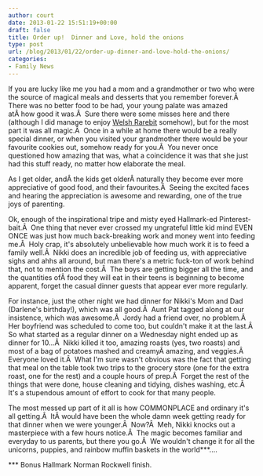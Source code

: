 ```yaml
---
author: court
date: 2013-01-22 15:51:19+00:00
draft: false
title: Order up!  Dinner and Love, hold the onions
type: post
url: /blog/2013/01/22/order-up-dinner-and-love-hold-the-onions/
categories:
- Family News
---
```


If you are lucky like me you had a mom and a grandmother or two who were the source of magical meals and desserts that you remember forever.Â  There was no better food to be had, your young palate was amazed atÂ how good it was.Â  Sure there were some misses here and there (although I did manage to enjoy [Welsh Rarebit](http://en.wikipedia.org/wiki/Welsh_rarebit) somehow), but for the most part it was all magic.Â  Once in a while at home there would be a really special dinner, or when you visited your grandmother there would be your favourite cookies out, somehow ready for you.Â  You never once questioned how amazing that was, what a coincidence it was that she just had this stuff ready, no matter how elaborate the meal.

As I get older, andÂ the kids get olderÂ naturally they become ever more appreciative of good food, and their favourites.Â  Seeing the excited faces and hearing the appreciation is awesome and rewarding, one of the true joys of parenting.

Ok, enough of the inspirational tripe and misty eyed Hallmark-ed Pinterest-bait.Â  One thing that never ever crossed my ungrateful little kid mind EVEN ONCE was just how much back-breaking work and money went into feeding me.Â  Holy crap, it's absolutely unbelievable how much work it is to feed a family well.Â  Nikki does an incredible job of feeding us, with appreciative sighs and ahhs all around, but man there's a metric fuck-ton of work behind that, not to mention the cost.Â  The boys are getting bigger all the time, and the quantities ofÂ food they will eat in their teens is beginning to become apparent, forget the casual dinner guests that appear ever more regularly.

For instance, just the other night we had dinner for Nikki's Mom and Dad (Darlene's birthday!), which was all good.Â  Aunt Pat tagged along at our insistence, which was awesome.Â  Jordy had a friend over, no problem.Â  Her boyfriend was scheduled to come too, but couldn't make it at the last.Â  So what started as a regular dinner on a Wednesday night ended up as dinner for 10...Â  Nikki killed it too, amazing roasts (yes, two roasts) and most of a bag of potatoes mashed and creamyÂ amazing, and veggies.Â  Everyone loved it.Â  What I'm sure wasn't obvious was the fact that getting that meal on the table took two trips to the grocery store (one for the extra roast, one for the rest) and a couple hours of prep.Â  Forget the rest of the things that were done, house cleaning and tidying, dishes washing, etc.Â  It's a stupendous amount of effort to cook for that many people.

The most messed up part of it all is how COMMONPLACE and ordinary it's all getting.Â  ItÂ would have been the whole damn week getting ready for that dinner when we were younger.Â  Now?Â  Meh, Nikki knocks out a masterpiece with a few hours notice.Â  The magic becomes familiar and everyday to us parents, but there you go.Â  We wouldn't change it for all the unicorns, puppies, and rainbow muffin baskets in the world***....



*** Bonus Hallmark Norman Rockwell finish.
